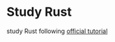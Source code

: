 # Study Rust
study Rust following [official tutorial](https://doc.rust-jp.rs/book-ja/title-page.html)